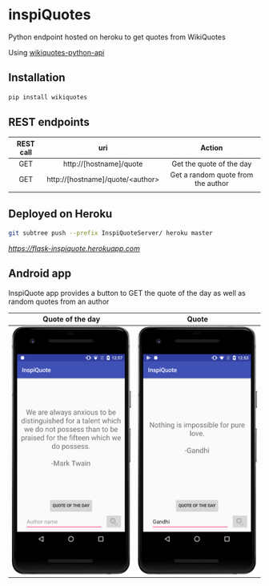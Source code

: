 # inspiQuotes
Python endpoint hosted on heroku to get quotes from WikiQuotes

Using [wikiquotes-python-api](https://github.com/FranDepascuali/wikiquotes-python-api)

## Installation
```sh
pip install wikiquotes
```

## REST endpoints
| REST call |                uri               |               Action               |
|:---------:|:--------------------------------:|:----------------------------------:|
|    GET    | http://[hostname]/quote          |      Get the quote of the day      |
|    GET    | http://[hostname]/quote/\<author> | Get a random quote from the author |
|           |                                  |                                    |

## Deployed on Heroku
```sh
git subtree push --prefix InspiQuoteServer/ heroku master
```
*https://flask-inspiquote.herokuapp.com*

## Android app
InspiQuote app provides a button to GET the quote of the day as well as random quotes from an author


Quote of the day             |  Quote
:-------------------------:|:-------------------------:
![qod](captures/qod.png)|  ![quote](captures/quote.png)

